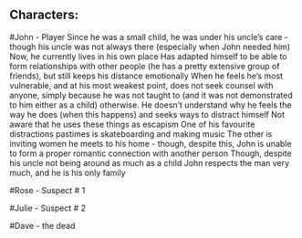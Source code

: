 ## Characters:

#John - Player
Since he was a small child, he was under his uncle’s care - though his uncle was not always there (especially when John needed him) 
Now, he currently lives in his own place
Has adapted himself to be able to form relationships with other people (he has a pretty extensive group of friends), but still keeps his distance emotionally 
When he feels he’s most vulnerable, and at his most weakest point, does not seek counsel with anyone, simply because he was not taught to (and it was not demonstrated to him either as a child) otherwise. He doesn’t understand why he feels the way he does (when this happens) and seeks ways to distract himself 
Not aware that he uses these things as escapism
One of his favourite distractions  pastimes is skateboarding and making music
The other is inviting women he meets to his home - though, despite this, John is unable to form a proper romantic connection with another person
Though, despite his uncle not being around as much as a child John respects the man very much, and he is his only family

#Rose - Suspect # 1

#Julie - Suspect # 2

#Dave - the dead